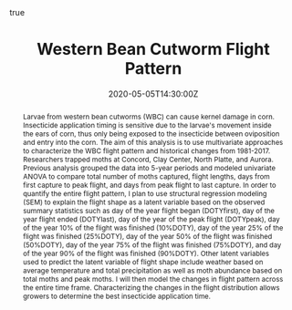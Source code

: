 ---
abstract: Larvae from western bean cutworms (WBC) can cause kernel damage in corn. Insecticide application timing is sensitive due to the larvae's movement inside the ears of corn, thus only being exposed to the insecticide between oviposition and entry into the corn. The aim of this analysis is to use multivariate approaches to characterize the WBC flight pattern and historical changes from 1981-2017. Researchers trapped moths at Concord, Clay Center, North Platte, and Aurora. Previous analysis grouped the data into 5-year periods and modeled univariate ANOVA to compare total number of moths captured, flight lengths, days from first capture to peak flight, and days from peak flight to last capture. In order to quantify the entire flight pattern, I plan to use structural regression modeling (SEM) to explain the flight shape as a latent variable based on the observed summary statistics such as day of the year flight began (DOTYfirst), day of the year flight ended (DOTYlast), day of the year of the peak flight (DOTYpeak), day of the year 10% of the flight was finished (10%DOTY), day of the year 25% of the flight was finished (25%DOTY), day of the year 50% of the flight was finished (50%DOTY), day of the year 75% of the flight was finished (75%DOTY), and day of the year 90% of the flight was finished (90%DOTY). Other latent variables used to predict the latent variable of flight shape include weather based on average temperature and total precipitation as well as moth abundance based on total moths and peak moths. I will then model the changes in flight pattern across the entire time frame. Characterizing the changes in the flight distribution allows growers to determine the best insecticide application time.
address:
  city: 
  country: 
  postcode: 
  region: 
  street: 
all_day: false
authors: [Emily Robinson]
date: "2020-05-05T14:30:00Z"
date_end:
event: SEM Final Presentations
event_url: 
featured: false
image:
  caption: 'Image credit: [**FS System**](https://www.fssystem.com/Products-Services/Resource-Center/Resource-Detail/western-bean-cutworm)'
  focal_point: Right
links:
# - icon: twitter
#   icon_pack: fab
#   name: Follow
#   url: 
location: Zoom
math: true
projects:
- internal-project
publishDate: "2017-01-01T00:00:00Z"
# slides: example
summary: An example talk using Academic's Markdown slides feature.
tags: []
title: Western Bean Cutworm Flight Pattern
url_code: ""
url_pdf: ""
url_slides: "https://www.emilyarobinson.com/files/slides/WesternBeanCutwrom-SEMfinal/index.html#1"
url_video: ""
---